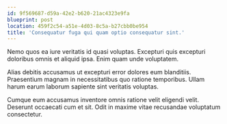 ```yaml
---
id: 9f569687-d59a-42e2-b620-21ac4323e9fa
blueprint: post
location: 459f2c54-a51e-4d03-8c5a-b27cbb0be954
title: 'Consequatur fuga qui quam optio consequatur sint.'
---
```

Nemo quos ea iure veritatis id quasi voluptas. Excepturi quis excepturi doloribus omnis et aliquid ipsa. Enim quam unde voluptatem.

Alias debitis accusamus ut excepturi error dolores eum blanditiis. Praesentium magnam in necessitatibus quo ratione temporibus. Ullam harum earum laborum sapiente sint veritatis voluptas.

Cumque eum accusamus inventore omnis ratione velit eligendi velit. Deserunt occaecati cum et sit. Odit in maxime vitae recusandae voluptatum consectetur.